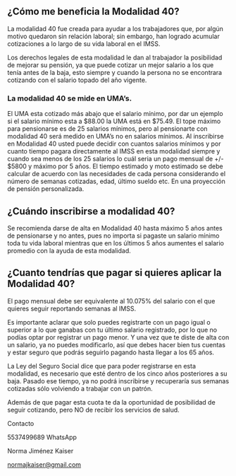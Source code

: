 ## ¿Cómo me beneficia la Modalidad 40?

La modalidad 40 fue creada para ayudar a los trabajadores que, por algún motivo quedaron sin relación laboral; sin embargo, han logrado acumular cotizaciones a lo largo de su vida laboral en el IMSS.

Los derechos legales de esta modalidad le dan al trabajador la posibilidad de mejorar su pensión, ya que puede cotizar un mejor salario a los que tenía antes de la baja, esto siempre y cuando la persona no se encontrara cotizando con el salario topado del año vigente.

### La modalidad 40 se mide en UMA’s. 

El UMA esta cotizado más abajo que el salario mínimo, por dar un ejemplo si el salario mínimo esta a $88.00 la UMA está en $75.49.
El tope máximo para pensionarse es de 25 salarios mínimos, pero al pensionarte con modalidad 40 será medido en UMA’s no en salarios mínimos.
Al inscribirse en Modalidad 40 usted puede decidir con cuantos salarios mínimos y por cuanto tiempo pagara directamente al IMSS en esta modalidad siempre y cuando sea menos de los 25 salarios lo cuál seria un pago mensual de +/- $5800 y máximo por 5 años. El tiempo estimado y moto estimado se debe calcular de acuerdo con las necesidades de cada persona considerando el número de semanas cotizadas, edad, último sueldo etc. En una proyección de pensión personalizada. 

## ¿Cuándo inscribirse a modalidad 40?


Se recomienda darse de alta en Modalidad 40 hasta máximo 5 años antes de pensionarse y no antes, pues no importa si pagaste un salario mínimo toda tu vida laboral mientras que en los últimos 5 años aumentes el salario promedio con la ayuda de esta modalidad. 

## ¿Cuanto tendrías que pagar si quieres aplicar la Modalidad 40?

El pago mensual debe ser equivalente al 10.075% del salario con el que quieres seguir reportando semanas al IMSS.

Es importante aclarar que solo puedes registrarte con un pago igual o superior a lo que ganabas con tu último salario registrado, por lo que no podías optar por registrar un pago menor. Y una vez que te diste de alta con un salario, ya no puedes modificarlo, así que debes hacer bien tus cuentas y estar seguro que podrás seguirlo pagando hasta llegar a los 65 años.

La Ley del Seguro Social dice que para poder registrarse en esta modalidad, es necesario que esté dentro de los cinco años posteriores a su baja. Pasado ese tiempo, ya no podrá inscribirse y recuperaría sus semanas cotizadas sólo volviendo a trabajar con un patrón.

Además de que pagar esta cuota te da la oportunidad de posibilidad de seguir cotizando, pero NO de recibir los servicios de salud.

Contacto 

5537499689 WhatsApp

Norma Jiménez Kaiser

normajkaiser@gmail.com
